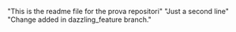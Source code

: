 "This is the readme file for the prova repositori"
"Just a second line"
"Change added in dazzling_feature branch."
